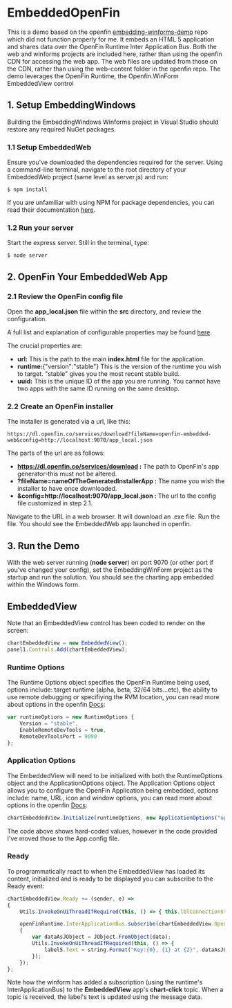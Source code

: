 # EmbeddedOpenFin
This is a demo based on the openfin [embedding-winforms-demo](https://github.com/openfin/embedding-winforms-demo) repo which did not function properly for me.
It embeds an HTML 5 application and shares data over the OpenFin Runtime Inter Application Bus.  Both the web and winforms projects are included here, rather than using
the openfin CDN for accessing the web app. The web files are updated from those on the CDN, rather than using the web-content folder in the openfin repo.
The demo leverages the OpenFin Runtime, the Openfin.WinForm EmbeddedView control

## 1. Setup EmbeddingWindows
Building the EmbeddingWindows Winforms project in Visual Studio should restore any required NuGet packages.

### 1.1 Setup EmbeddedWeb
Ensure you've downloaded the dependencies required for the server. 
Using a command-line terminal, navigate to the root directory of your EmbeddedWeb project (same level as server.js) and run:

```
$ npm install
```

If you are unfamiliar with using NPM for package dependencies, you can read their documentation [here](https://docs.npmjs.com/getting-started/using-a-package.json).

### 1.2 Run your server
Start the express server. Still in the terminal, type:

```
$ node server
```

## 2. OpenFin Your EmbeddedWeb App

### 2.1 Review the OpenFin config file
Open the **app_local.json** file within the **src** directory, and review the configuration. 

A full list and explanation of configurable properties may be found [here](https://openfin.co/application-config/).

 The crucial properties are:
 
 - **url:** This is the path to the main **index.html** file for the application.
 - **runtime:**{"version":"stable"} This is the version of the runtime you wish to target. "stable" gives you the most recent stable build.
 - **uuid:** This is the unique ID of the app you are running. You cannot have two apps with the same ID running on the same desktop.
 
### 2.2 Create an OpenFin installer

The installer is generated via a url, like this:

```
https://dl.openfin.co/services/download?fileName=openfin-embedded-web&config=http://localhost:9070/app_local.json 
```
The parts of the url are as follows:

- **https://dl.openfin.co/services/download :** The path to OpenFin's app generator-this must not be altered.
- **?fileName=nameOfTheGeneratedInstallerApp :** The name you wish the installer to have once downloaded.
- **&config=http://localhost:9070/app_local.json :** The url to the config file customized in step 2.1.

Navigate to the URL in a web browser. It will download an .exe file. Run the file. You should see the EmbeddedWeb app launched in openfin.


## 3. Run the Demo
With the web server running (**node server**) on port 9070 (or other port if you've changed your config), set the EmbeddingWinForm project as the startup and run the solution.
You should see the charting app embedded within the Windows form.


## EmbeddedView

Note that an EmbeddedView control has been coded to render on the screen:
```js
chartEmbeddedView = new EmbeddedView();
panel1.Controls.Add(chartEmbeddedView);
```

### Runtime Options
The Runtime Options object specifies the OpenFin Runtime being used, options include: target runtime (alpha, beta, 32/64 bits...etc), the ability to use remote debugging or specifiying the RVM location, you can read more about options in the openfin [Docs](https://openfin.co/developers/application-config/):
```js
var runtimeOptions = new RuntimeOptions {
	Version = "stable",
	EnableRemoteDevTools = true,
	RemoteDevToolsPort = 9090
};
```

### Application Options
The EmbeddedView will need to be initialized with both the RuntimeOptions object and the ApplicationOptions object.
The Application Options object allows you to configure the OpenFin Application being embedded, options include: name, URL, icon and window options, you can read more about options in the openfin [Docs](https://openfin.co/developers/application-config/):
```js
chartEmbeddedView.Initialize(runtimeOptions, new ApplicationOptions("openfin-embedded-web", "openfin-embedded-web", "http://localhost:9070/chart.html"));
```
The code above shows hard-coded values, however in the code provided I've moved those to the App.config file.

### Ready
To programmatically react to when the EmbeddedView has loaded its content, initialized and is ready to be displayed you can subscribe to the Ready event:
```js
chartEmbeddedView.Ready += (sender, e) =>
{
	Utils.InvokeOnUiThreadIfRequired(this, () => { this.lblConnectionStatus.Text = "Connected"; });

	openFinRuntime.InterApplicationBus.subscribe(chartEmbeddedView.OpenfinApplication.getUuid(), "chart-click", (senderUuid, topic, data) =>
	{
		var dataAsJObject = JObject.FromObject(data);
		Utils.InvokeOnUiThreadIfRequired(this, () => {
			label5.Text = string.Format("Key:{0}, {1} at {2}", dataAsJObject.GetValue("key"), dataAsJObject.GetValue("y"), dataAsJObject.GetValue("x"));
		});
	});
};
```

Note how the winform has added a subscription (using the runtime's InterApplicationBus) to the **EmbeddedView** app's **chart-click** topic.
When a topic is received, the label's text is updated using the message data.
